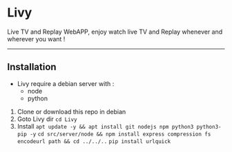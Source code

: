 # Livy

Live TV and Replay WebAPP, enjoy watch live TV and Replay whenever and wherever you want !  

---

## Installation

- Livy require a debian server with : 
  - node
  - python


1. Clone or download this repo in debian
2. Goto Livy dir `cd Livy`
3. Install 
  `apt update -y && apt install git nodejs npm python3 python3-pip -y`
  `cd src/server/node && npm install express compression fs encodeurl path && cd ../../..`
  `pip install urlquick`